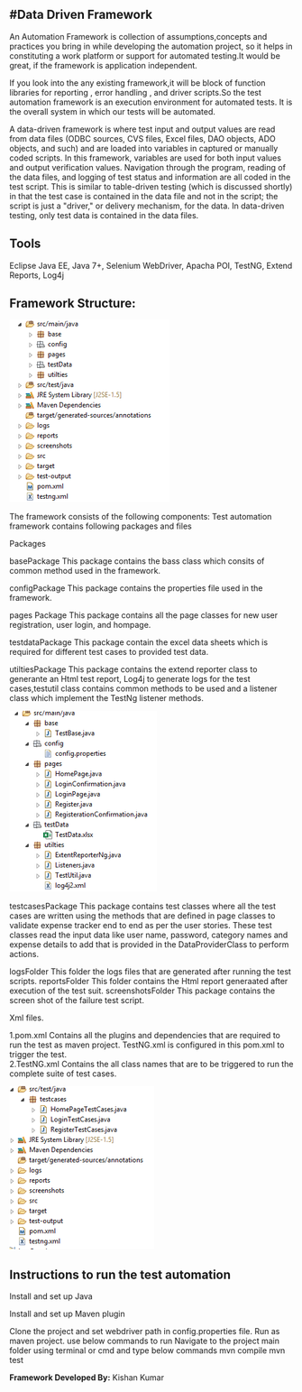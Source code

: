 #Data Driven Framework
--
An Automation Framework is collection of assumptions,concepts and practices you bring in while developing the automation project, so it helps in constituting a work platform or support for automated testing.It would be great, if the framework is application independent.

If you look into the any existing framework,it will be block of function libraries for reporting , error handling , and driver scripts.So the test automation framework is an execution environment for automated tests. It is the overall system in which our tests will be automated.

A data-driven framework is where test input and output values are read from data files (ODBC sources, CVS files, Excel files, DAO objects, ADO objects, and such) and are loaded into variables in captured or manually coded scripts. In this framework, variables are used for both input values and output verification values. Navigation through the program, reading of the data files, and logging of test status and information are all coded in the test script. This is similar to table-driven testing (which is discussed shortly) in that the test case is contained in the data file and not in the script; the script is just a "driver," or delivery mechanism, for the data. In data-driven testing, only test data is contained in the data files.

Tools
--

Eclipse Java EE, 
Java 7+, 
Selenium WebDriver, 
Apacha POI, 
TestNG, 
Extend Reports, 
Log4j

Framework Structure:
--
<img src ="Images/Framework%20Structure.PNG">

The framework consists of the following components:
Test automation framework contains following packages and files

Packages

basePackage
This package contains the bass class which consits of common  method used in the framework.

configPackage
This package contains the properties file used in the framework.

pages Package
This package contains all the page classes for new user registration, user login, and hompage. 

testdataPackage
This package contain the excel data sheets which is required for different test cases to provided test data.

utiltiesPackage
This package contains the extend reporter class to generante an Html test report, Log4j to generate logs for the test cases,testutil class contains common methods to be used and a listener class which implement the TestNg listener methods.

<img src ="Images/Src%20Main%20Java.PNG">


testcasesPackage 
This package contains test classes where all the test cases are written using the methods that are defined in page classes to validate expense tracker end to end as per the user stories. These test classes read the input data like user name, password, category names and expense details to add that is provided in the DataProviderClass to perform actions.

logsFolder
This folder the logs files that are generated after running the test scripts.
reportsFolder
This folder contains the Html report generaated after execution of the test suit.
screenshotsFolder
This package contains the screen shot of the failure test script.

Xml files.

1.pom.xml 
Contains all the plugins and dependencies that are required to run the test as maven project. TestNG.xml is configured in this pom.xml to trigger the test.
<br>
2.TestNG.xml 
Contains the all class names that are to be triggered to run the complete suite of test cases.

<img src ="Images/Src%20Test%20Java.PNG">

Instructions to run the test automation
--


Install and set up Java

Install and set up Maven plugin

Clone the project and set webdriver path in config.properties file. Run as maven project. use below commands to run Navigate to the project main folder using terminal or cmd and type below commands mvn compile mvn test

<b>Framework Developed By:</b> Kishan Kumar
